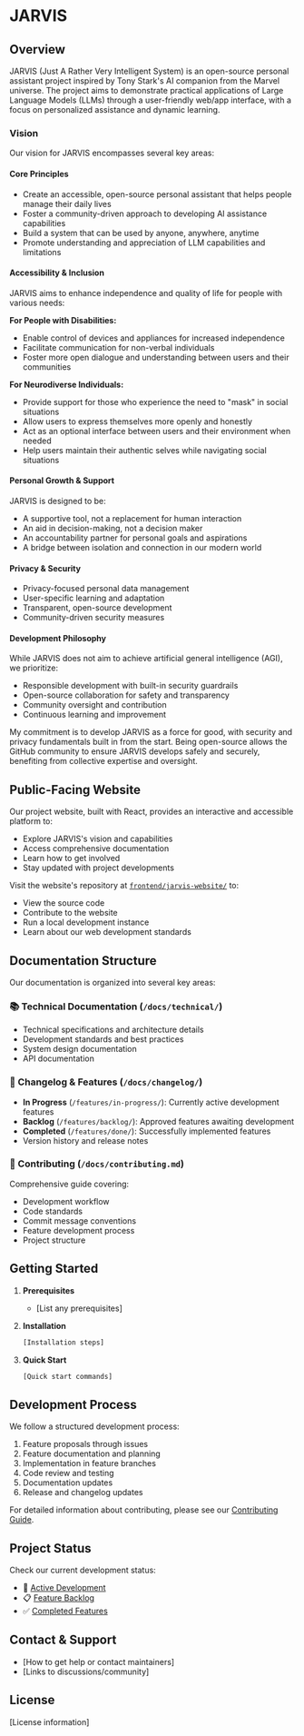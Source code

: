# JARVIS

## Overview
JARVIS (Just A Rather Very Intelligent System) is an open-source personal assistant project inspired by Tony Stark's AI companion from the Marvel universe. The project aims to demonstrate practical applications of Large Language Models (LLMs) through a user-friendly web/app interface, with a focus on personalized assistance and dynamic learning.

### Vision
Our vision for JARVIS encompasses several key areas:

#### Core Principles
- Create an accessible, open-source personal assistant that helps people manage their daily lives
- Foster a community-driven approach to developing AI assistance capabilities
- Build a system that can be used by anyone, anywhere, anytime
- Promote understanding and appreciation of LLM capabilities and limitations

#### Accessibility & Inclusion
JARVIS aims to enhance independence and quality of life for people with various needs:

**For People with Disabilities:**
- Enable control of devices and appliances for increased independence
- Facilitate communication for non-verbal individuals
- Foster more open dialogue and understanding between users and their communities

**For Neurodiverse Individuals:**
- Provide support for those who experience the need to "mask" in social situations
- Allow users to express themselves more openly and honestly
- Act as an optional interface between users and their environment when needed
- Help users maintain their authentic selves while navigating social situations

#### Personal Growth & Support
JARVIS is designed to be:
- A supportive tool, not a replacement for human interaction
- An aid in decision-making, not a decision maker
- An accountability partner for personal goals and aspirations
- A bridge between isolation and connection in our modern world

#### Privacy & Security
- Privacy-focused personal data management
- User-specific learning and adaptation
- Transparent, open-source development
- Community-driven security measures

#### Development Philosophy
While JARVIS does not aim to achieve artificial general intelligence (AGI), we prioritize:
- Responsible development with built-in security guardrails
- Open-source collaboration for safety and transparency
- Community oversight and contribution
- Continuous learning and improvement

My commitment is to develop JARVIS as a force for good, with security and privacy fundamentals built in from the start. Being open-source allows the GitHub community to ensure JARVIS develops safely and securely, benefiting from collective expertise and oversight.

## Public-Facing Website

Our project website, built with React, provides an interactive and accessible platform to:
- Explore JARVIS's vision and capabilities
- Access comprehensive documentation
- Learn how to get involved
- Stay updated with project developments

Visit the website's repository at [`frontend/jarvis-website/`](frontend/jarvis-website/) to:
- View the source code
- Contribute to the website
- Run a local development instance
- Learn about our web development standards

## Documentation Structure

Our documentation is organized into several key areas:

### 📚 Technical Documentation (`/docs/technical/`)
- Technical specifications and architecture details
- Development standards and best practices
- System design documentation
- API documentation

### 📝 Changelog & Features (`/docs/changelog/`)
- **In Progress** (`/features/in-progress/`): Currently active development features
- **Backlog** (`/features/backlog/`): Approved features awaiting development
- **Completed** (`/features/done/`): Successfully implemented features
- Version history and release notes

### 🤝 Contributing (`/docs/contributing.md`)
Comprehensive guide covering:
- Development workflow
- Code standards
- Commit message conventions
- Feature development process
- Project structure

## Getting Started

1. **Prerequisites**
   - [List any prerequisites]

2. **Installation**
   ```bash
   [Installation steps]
   ```

3. **Quick Start**
   ```bash
   [Quick start commands]
   ```

## Development Process

We follow a structured development process:
1. Feature proposals through issues
2. Feature documentation and planning
3. Implementation in feature branches
4. Code review and testing
5. Documentation updates
6. Release and changelog updates

For detailed information about contributing, please see our [Contributing Guide](docs/contributing.md).

## Project Status

Check our current development status:
- 🚧 [Active Development](docs/changelog/features/in-progress/)
- 📋 [Feature Backlog](docs/changelog/features/backlog/)
- ✅ [Completed Features](docs/changelog/features/done/)

## Contact & Support

- [How to get help or contact maintainers]
- [Links to discussions/community]

## License

[License information]